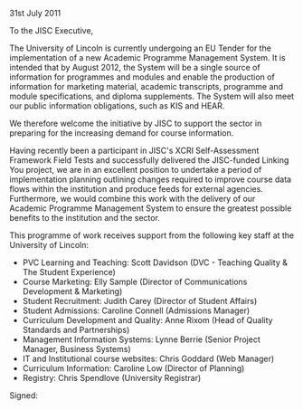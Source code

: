 31st July 2011

To the JISC Executive,

The University of Lincoln is currently undergoing an EU Tender for the implementation of a new Academic Programme Management System. It is intended that by August 2012, the System will be a single source of information for programmes and modules and enable the production of information for marketing material, academic transcripts, programme and module specifications, and diploma supplements. The System will also meet our public information obligations, such as KIS and HEAR.

We therefore welcome the initiative by JISC to support the sector in preparing for the increasing demand for course information.

Having recently been a participant in JISC's XCRI Self-Assessment Framework Field Tests and successfully delivered the JISC-funded Linking You project, we are in an excellent position to undertake a period of implementation planning outlining changes required to improve course data flows within the institution and produce feeds for external agencies. Furthermore, we would combine this work with the delivery of our Academic Programme Management System to ensure the greatest possible benefits to the institution and the sector. 

This programme of work receives support from the following key staff at the University of Lincoln:

* PVC Learning and Teaching: Scott Davidson (DVC - Teaching Quality & The Student Experience)
* Course Marketing: Elly Sample (Director of Communications Development & Marketing)
* Student Recruitment: Judith Carey (Director of Student Affairs)
* Student Admissions: Caroline Connell (Admissions Manager)
* Curriculum Development and Quality: Anne Rixom (Head of Quality Standards and Partnerships)
* Management Information Systems: Lynne Berrie (Senior Project Manager, Business Systems) 
* IT and Institutional course websites: Chris Goddard (Web Manager)
* Curriculum Information: Caroline Low (Director of Planning)
* Registry: Chris Spendlove (University Registrar)

Signed:

